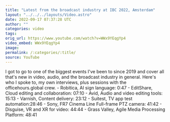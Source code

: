 ```yaml
---
title: "Latest from the broadcast industry at IBC 2022, Amsterdam"
layout: "../../../layouts/Video.astro"
date: 2022-09-17 07:37:28 UTC
author: ""
categories: video
tags: 
orig_url: https://www.youtube.com/watch?v=WWx9YEqgYp4
video_embed: WWx9YEqgYp4
image:
permalink: /:categories/:title/
source: YouTube
---
```

I got to go to one of the biggest events I've been to since 2019 and cover all that's new in video, audio, and the broadcast industry in general. Here's who I spoke to, my own interviews, plus sessions with the officehours.global crew. - Robitica, AI sign language: 0:47 - EditShare, Cloud editing and collaboration: 07:10 - Avid, Audio and video editing tools: 15:13 - Varnish, Content delivery: 23:12 - Suitest, TV app test automation:28:46 - Sony, FR7 Cinema Line Full-frame PTZ camera: 41:42 - Disguise, VR and XR for video: 44:44 - Grass Valley, Agile Media Processing Platform: 48:41